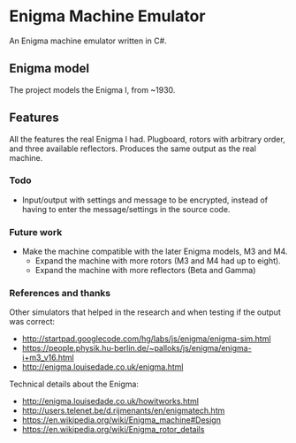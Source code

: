 # Enigma Machine Emulator

An Enigma machine emulator written in C#.

## Enigma model
The project models the Enigma I, from ~1930.

## Features
All the features the real Enigma I had. Plugboard, rotors with arbitrary order, and three available reflectors. Produces the same output as the real machine.

### Todo
* Input/output with settings and message to be encrypted, instead of having to enter the message/settings in the source code.

### Future work
* Make the machine compatible with the later Enigma models, M3 and M4.
    * Expand the machine with more rotors (M3 and M4 had up to eight).
    * Expand the machine with more reflectors (Beta and Gamma)

### References and thanks
Other simulators that helped in the research and when testing if the output was correct:
* http://startpad.googlecode.com/hg/labs/js/enigma/enigma-sim.html
* https://people.physik.hu-berlin.de/~palloks/js/enigma/enigma-i+m3_v16.html
* http://enigma.louisedade.co.uk/enigma.html

Technical details about the Enigma:
* http://enigma.louisedade.co.uk/howitworks.html
* http://users.telenet.be/d.rijmenants/en/enigmatech.htm
* https://en.wikipedia.org/wiki/Enigma_machine#Design
* https://en.wikipedia.org/wiki/Enigma_rotor_details
